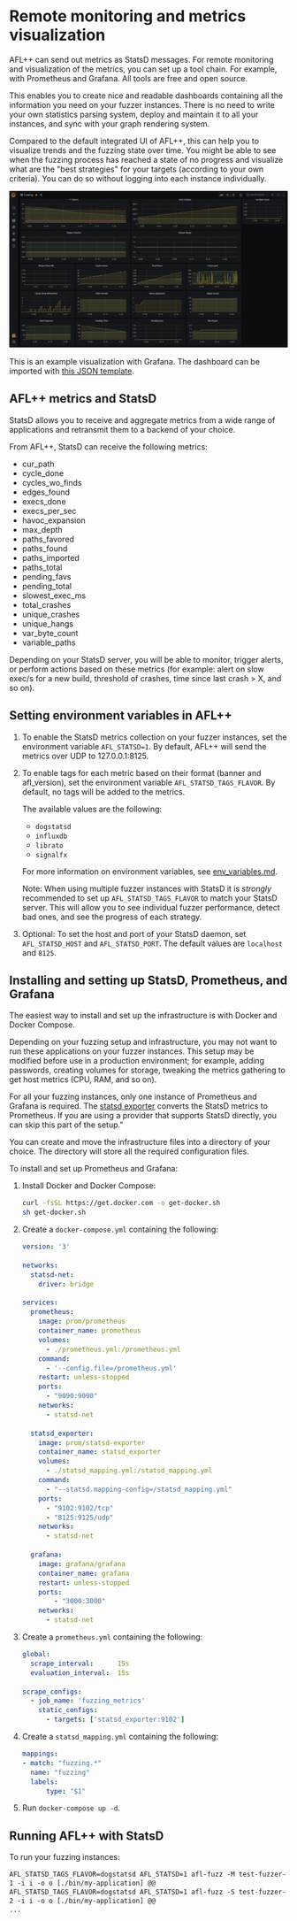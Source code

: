 # Remote monitoring and metrics visualization

AFL++ can send out metrics as StatsD messages. For remote monitoring and visualization of the metrics, you can set up a tool chain. For example, with Prometheus and Grafana. All tools are free and open source.

This enables you to create nice and readable dashboards containing all the information you need on your fuzzer instances. There is no need to write your own statistics parsing system, deploy and maintain it to all your instances, and sync with your graph rendering system.

Compared to the default integrated UI of AFL++, this can help you to visualize trends and the fuzzing state over time. You might be able to see when the fuzzing process has reached a state of no progress and visualize what are the "best strategies" for your targets (according to your own criteria). You can do so without logging into each instance individually.

![example visualization with Grafana](resources/statsd-grafana.png)

This is an example visualization with Grafana. The dashboard can be imported with [this JSON template](resources/grafana-afl++.json).

## AFL++ metrics and StatsD

StatsD allows you to receive and aggregate metrics from a wide range of applications and retransmit them to a backend of your choice.

From AFL++, StatsD can receive the following metrics:
- cur_path
- cycle_done
- cycles_wo_finds
- edges_found
- execs_done
- execs_per_sec
- havoc_expansion
- max_depth
- paths_favored
- paths_found
- paths_imported
- paths_total
- pending_favs
- pending_total
- slowest_exec_ms
- total_crashes
- unique_crashes
- unique_hangs
- var_byte_count
- variable_paths

Depending on your StatsD server, you will be able to monitor, trigger alerts, or perform actions based on these metrics (for example: alert on slow exec/s for a new build, threshold of crashes, time since last crash > X, and so on).

## Setting environment variables in AFL++

1. To enable the StatsD metrics collection on your fuzzer instances, set the environment variable `AFL_STATSD=1`. By default, AFL++ will send the metrics over UDP to 127.0.0.1:8125.

2. To enable tags for each metric based on their format (banner and afl_version), set the environment variable `AFL_STATSD_TAGS_FLAVOR`. By default, no tags will be added to the metrics.

    The available values are the following:
    -  `dogstatsd`
    -  `influxdb`
    -  `librato`
    -  `signalfx`
    
    For more information on environment variables, see [env_variables.md](env_variables.md).

    Note: When using multiple fuzzer instances with StatsD it is *strongly* recommended to set up `AFL_STATSD_TAGS_FLAVOR` to match your StatsD server. This will allow you to see individual fuzzer performance, detect bad ones, and see the progress of each strategy.

3. Optional: To set the host and port of your StatsD daemon, set `AFL_STATSD_HOST` and `AFL_STATSD_PORT`. The default values are `localhost` and `8125`.

## Installing and setting up StatsD, Prometheus, and Grafana

The easiest way to install and set up the infrastructure is with Docker and Docker Compose.

Depending on your fuzzing setup and infrastructure, you may not want to run these applications on your fuzzer instances. This setup may be modified before use in a production environment; for example, adding passwords, creating volumes for storage, tweaking the metrics gathering to get host metrics (CPU, RAM, and so on).

For all your fuzzing instances, only one instance of Prometheus and Grafana is required. The [statsd exporter](https://registry.hub.docker.com/r/prom/statsd-exporter) converts the StatsD metrics to Prometheus. If you are using a provider that supports StatsD directly, you can skip this part of the setup."

You can create and move the infrastructure files into a directory of your choice. The directory will store all the required configuration files.

To install and set up Prometheus and Grafana:

1. Install Docker and Docker Compose:

    ```sh
    curl -fsSL https://get.docker.com -o get-docker.sh
    sh get-docker.sh
    ```

2. Create a `docker-compose.yml` containing the following:
    ```yml
    version: '3'

    networks:
      statsd-net:
        driver: bridge

    services:
      prometheus:
        image: prom/prometheus
        container_name: prometheus
        volumes:
          - ./prometheus.yml:/prometheus.yml
        command:
          - '--config.file=/prometheus.yml'
        restart: unless-stopped
        ports:
          - "9090:9090"
        networks:
          - statsd-net

      statsd_exporter:
        image: prom/statsd-exporter
        container_name: statsd_exporter
        volumes:
          - ./statsd_mapping.yml:/statsd_mapping.yml
        command:
          - "--statsd.mapping-config=/statsd_mapping.yml"
        ports:
          - "9102:9102/tcp"
          - "8125:9125/udp"
        networks:
          - statsd-net
      
      grafana:
        image: grafana/grafana
        container_name: grafana
        restart: unless-stopped
        ports:
            - "3000:3000"
        networks:
          - statsd-net
    ```

3. Create a `prometheus.yml` containing the following:

    ```yml
    global:
      scrape_interval:      15s
      evaluation_interval:  15s

    scrape_configs:
      - job_name: 'fuzzing_metrics'
        static_configs:
          - targets: ['statsd_exporter:9102']
    ```

4. Create a `statsd_mapping.yml` containing the following:
    ```yml 
    mappings:
    - match: "fuzzing.*"
      name: "fuzzing"
      labels:
          type: "$1"
    ```

5. Run `docker-compose up -d`.

## Running AFL++ with StatsD

To run your fuzzing instances:

```
AFL_STATSD_TAGS_FLAVOR=dogstatsd AFL_STATSD=1 afl-fuzz -M test-fuzzer-1 -i i -o o [./bin/my-application] @@
AFL_STATSD_TAGS_FLAVOR=dogstatsd AFL_STATSD=1 afl-fuzz -S test-fuzzer-2 -i i -o o [./bin/my-application] @@
...
```
